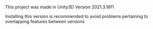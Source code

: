This project was made in Unity3D Version 2021.3.16f1

Installing this version is recommended to avoid problems pertaining to overlapping features between versions
